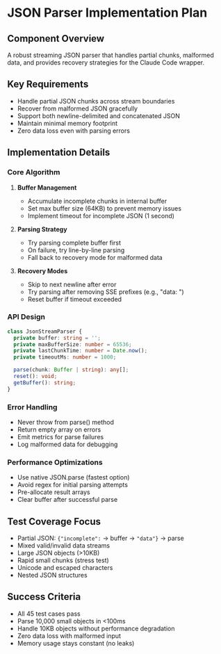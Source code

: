 # JSON Parser Implementation Plan

## Component Overview
A robust streaming JSON parser that handles partial chunks, malformed data, and provides recovery strategies for the Claude Code wrapper.

## Key Requirements
- Handle partial JSON chunks across stream boundaries
- Recover from malformed JSON gracefully
- Support both newline-delimited and concatenated JSON
- Maintain minimal memory footprint
- Zero data loss even with parsing errors

## Implementation Details

### Core Algorithm
1. **Buffer Management**
   - Accumulate incomplete chunks in internal buffer
   - Set max buffer size (64KB) to prevent memory issues
   - Implement timeout for incomplete JSON (1 second)

2. **Parsing Strategy**
   - Try parsing complete buffer first
   - On failure, try line-by-line parsing
   - Fall back to recovery mode for malformed data

3. **Recovery Modes**
   - Skip to next newline after error
   - Try parsing after removing SSE prefixes (e.g., "data: ")
   - Reset buffer if timeout exceeded

### API Design
```typescript
class JsonStreamParser {
  private buffer: string = '';
  private maxBufferSize: number = 65536;
  private lastChunkTime: number = Date.now();
  private timeoutMs: number = 1000;

  parse(chunk: Buffer | string): any[];
  reset(): void;
  getBuffer(): string;
}
```

### Error Handling
- Never throw from parse() method
- Return empty array on errors
- Emit metrics for parse failures
- Log malformed data for debugging

### Performance Optimizations
- Use native JSON.parse (fastest option)
- Avoid regex for initial parsing attempts
- Pre-allocate result arrays
- Clear buffer after successful parse

## Test Coverage Focus
- Partial JSON: `{"incomplete":` → buffer → `"data"}` → parse
- Mixed valid/invalid data streams
- Large JSON objects (>10KB)
- Rapid small chunks (stress test)
- Unicode and escaped characters
- Nested JSON structures

## Success Criteria
- All 45 test cases pass
- Parse 10,000 small objects in <100ms
- Handle 10KB objects without performance degradation
- Zero data loss with malformed input
- Memory usage stays constant (no leaks)